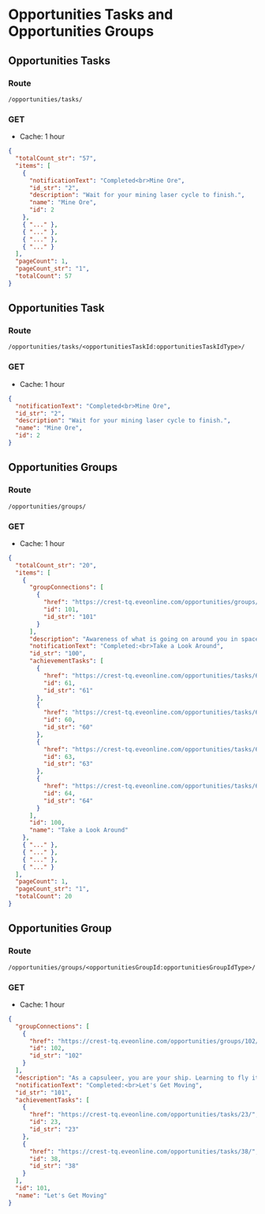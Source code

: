 # Opportunities Tasks and Opportunities Groups

## Opportunities Tasks
### Route
``/opportunities/tasks/``

### GET
* Cache: 1 hour

```json
{
  "totalCount_str": "57",
  "items": [
    {
      "notificationText": "Completed<br>Mine Ore",
      "id_str": "2",
      "description": "Wait for your mining laser cycle to finish.",
      "name": "Mine Ore",
      "id": 2
    },
    { "..." },
    { "..." },
    { "..." },
    { "..." }
  ],
  "pageCount": 1,
  "pageCount_str": "1",
  "totalCount": 57
}
```

## Opportunities Task
### Route
``/opportunities/tasks/<opportunitiesTaskId:opportunitiesTaskIdType>/``

### GET
* Cache: 1 hour

```json
{
  "notificationText": "Completed<br>Mine Ore",
  "id_str": "2",
  "description": "Wait for your mining laser cycle to finish.",
  "name": "Mine Ore",
  "id": 2
}
```

## Opportunities Groups
### Route
``/opportunities/groups/``

### GET
* Cache: 1 hour

```json
{
  "totalCount_str": "20",
  "items": [
    {
      "groupConnections": [
        {
          "href": "https://crest-tq.eveonline.com/opportunities/groups/101/",
          "id": 101,
          "id_str": "101"
        }
      ],
      "description": "Awareness of what is going on around you in space is very important to a capsuleer. Using your camera is key.",
      "notificationText": "Completed:<br>Take a Look Around",
      "id_str": "100",
      "achievementTasks": [
        {
          "href": "https://crest-tq.eveonline.com/opportunities/tasks/61/",
          "id": 61,
          "id_str": "61"
        },
        {
          "href": "https://crest-tq.eveonline.com/opportunities/tasks/60/",
          "id": 60,
          "id_str": "60"
        },
        {
          "href": "https://crest-tq.eveonline.com/opportunities/tasks/63/",
          "id": 63,
          "id_str": "63"
        },
        {
          "href": "https://crest-tq.eveonline.com/opportunities/tasks/64/",
          "id": 64,
          "id_str": "64"
        }
      ],
      "id": 100,
      "name": "Take a Look Around"
    },
    { "..." },
    { "..." },
    { "..." },
    { "..." }
  ],
  "pageCount": 1,
  "pageCount_str": "1",
  "totalCount": 20
}
```

## Opportunities Group
### Route
``/opportunities/groups/<opportunitiesGroupId:opportunitiesGroupIdType>/``

### GET
* Cache: 1 hour

```json
{
  "groupConnections": [
    {
      "href": "https://crest-tq.eveonline.com/opportunities/groups/102/",
      "id": 102,
      "id_str": "102"
    }
  ],
  "description": "As a capsuleer, you are your ship. Learning to fly it is essential.",
  "notificationText": "Completed:<br>Let's Get Moving",
  "id_str": "101",
  "achievementTasks": [
    {
      "href": "https://crest-tq.eveonline.com/opportunities/tasks/23/",
      "id": 23,
      "id_str": "23"
    },
    {
      "href": "https://crest-tq.eveonline.com/opportunities/tasks/38/",
      "id": 38,
      "id_str": "38"
    }
  ],
  "id": 101,
  "name": "Let's Get Moving"
}
```
